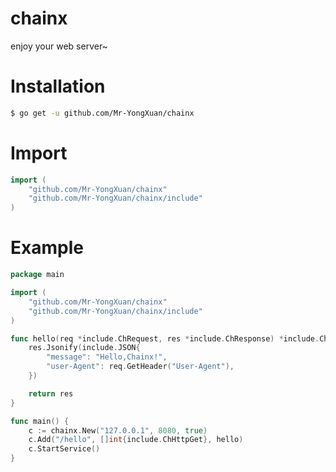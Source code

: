 # chainx
enjoy your web server~

# Installation
```sh
$ go get -u github.com/Mr-YongXuan/chainx
```

# Import
```go
import (
	"github.com/Mr-YongXuan/chainx"
	"github.com/Mr-YongXuan/chainx/include"
)
```

# Example
```go
package main

import (
	"github.com/Mr-YongXuan/chainx"
	"github.com/Mr-YongXuan/chainx/include"
)

func hello(req *include.ChRequest, res *include.ChResponse) *include.ChResponse {
	res.Jsonify(include.JSON{
		"message": "Hello,Chainx!",
		"user-Agent": req.GetHeader("User-Agent"),
	})

	return res
}

func main() {
	c := chainx.New("127.0.0.1", 8080, true)
	c.Add("/hello", []int{include.ChHttpGet}, hello)
	c.StartService()
}
```
